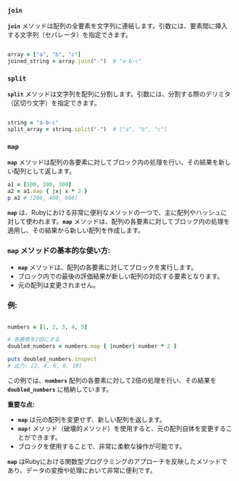 ### **`join`**

**`join`** メソッドは配列の全要素を文字列に連結します。引数には、要素間に挿入する文字列（セパレータ）を指定できます。

```ruby

array = ["a", "b", "c"]
joined_string = array.join("-")  # "a-b-c"

```

### **`split`**

**`split`** メソッドは文字列を配列に分割します。引数には、分割する際のデリミタ（区切り文字）を指定できます。

```ruby

string = "a-b-c"
split_array = string.split("-")  # ["a", "b", "c"]

```

### **`map`**

**`map`** メソッドは配列の各要素に対してブロック内の処理を行い、その結果を新しい配列として返します。

```ruby
a1 = [100, 200, 300]
a2 = a1.map { |x| x * 2 }
p a2 # [200, 400, 600]

```

**`map`** は、Rubyにおける非常に便利なメソッドの一つで、主に配列やハッシュに対して使われます。**`map`** メソッドは、配列の各要素に対してブロック内の処理を適用し、その結果から新しい配列を作成します。

### **`map` メソッドの基本的な使い方:**

- **`map`** メソッドは、配列の各要素に対してブロックを実行します。
- ブロック内での最後の評価結果が新しい配列の対応する要素となります。
- 元の配列は変更されません。

### **例:**

```ruby

numbers = [1, 2, 3, 4, 5]

# 各要素を2倍にする
doubled_numbers = numbers.map { |number| number * 2 }

puts doubled_numbers.inspect
# 出力: [2, 4, 6, 8, 10]

```

この例では、**`numbers`** 配列の各要素に対して2倍の処理を行い、その結果を **`doubled_numbers`** に格納しています。

**重要な点:**

- **`map`** は元の配列を変更せず、新しい配列を返します。
- **`map!`** メソッド（破壊的メソッド）を使用すると、元の配列自体を変更することができます。
- ブロックを使用することで、非常に柔軟な操作が可能です。

**`map`** はRubyにおける関数型プログラミングのアプローチを反映したメソッドであり、データの変換や処理において非常に便利です。